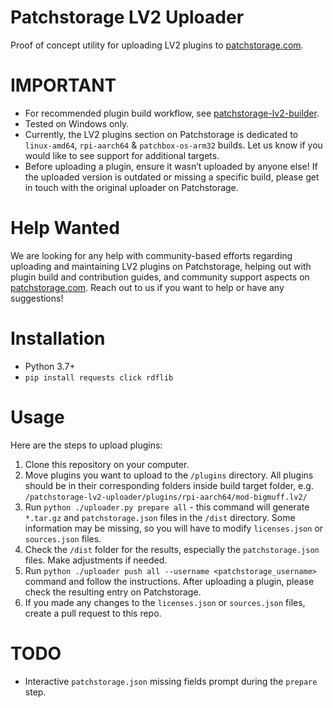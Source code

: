 # Patchstorage LV2 Uploader
Proof of concept utility for uploading LV2 plugins to [patchstorage.com](https://patchstorage.com/platform/lv2-plugins/).

# IMPORTANT
- For recommended plugin build workflow, see [patchstorage-lv2-builder](https://github.com/patchstorage/patchstorage-lv2-builder). 
- Tested on Windows only.
- Currently, the LV2 plugins section on Patchstorage is dedicated to `linux-amd64`, `rpi-aarch64` & `patchbox-os-arm32` builds. Let us know if you would like to see support for additional targets.
- Before uploading a plugin, ensure it wasn’t uploaded by anyone else! If the uploaded version is outdated or missing a specific build, please get in touch with the original uploader on Patchstorage.

# Help Wanted
We are looking for any help with community-based efforts regarding uploading and maintaining LV2 plugins on Patchstorage, helping out with plugin build and contribution guides, and community support aspects on [patchstorage.com](https://patchstorage.com/platform/lv2-plugins/). Reach out to us if you want to help or have any suggestions!

# Installation
- Python 3.7+
- `pip install requests click rdflib`

# Usage
Here are the steps to upload plugins:

1. Clone this repository on your computer.
1. Move plugins you want to upload to the `/plugins` directory. All plugins should be in their corresponding folders inside build target folder, e.g. `/patchstorage-lv2-uploader/plugins/rpi-aarch64/mod-bigmuff.lv2/`
1. Run `python ./uploader.py prepare all` - this command will generate `*.tar.gz` and `patchstorage.json` files in the `/dist` directory. Some information may be missing, so you will have to modify `licenses.json` or `sources.json` files.
1. Check the `/dist` folder for the results, especially the `patchstorage.json` files. Make adjustments if needed.
1. Run `python ./uploader push all --username <patchstorage_username>` command and follow the instructions. After uploading a plugin, please check the resulting entry on Patchstorage.
1. If you made any changes to the `licenses.json` or `sources.json` files, create a pull request to this repo.

# TODO
- Interactive `patchstorage.json` missing fields prompt during the `prepare` step.
